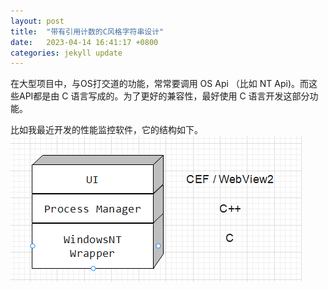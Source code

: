 ```yaml
---
layout: post
title:  "带有引用计数的C风格字符串设计"
date:   2023-04-14 16:41:17 +0800
categories: jekyll update
---
```


在大型项目中，与OS打交道的功能，常常要调用 OS Api （比如 NT Api)。而这些API都是由 C 语言写成的。为了更好的兼容性，最好使用 C 语言开发这部分功能。


比如我最近开发的性能监控软件，它的结构如下。
![structure](assets\c-style-string-with-ref-counting\structure.png)

